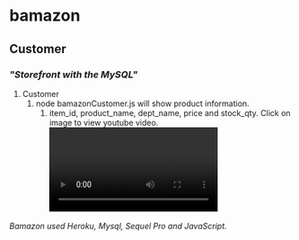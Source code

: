 # bamazon

## **Customer**

### *"Storefront with the MySQL"*

1. Customer 
      1. node bamazonCustomer.js will show product information.
            1. item_id, product_name, dept_name, price and stock_qty. Click on image to view youtube video.
![alt text](file:///Users/Nicole/Downloads/Apr%2020%202019%206_26%20PM.webm)


*Bamazon used Heroku, Mysql, Sequel Pro and JavaScript.*
      
